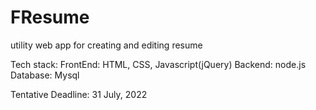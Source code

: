 # FResume
utility web app for creating and editing resume

Tech stack:
FrontEnd: HTML, CSS, Javascript(jQuery)
Backend: node.js
Database: Mysql

Tentative Deadline: 31 July, 2022 
